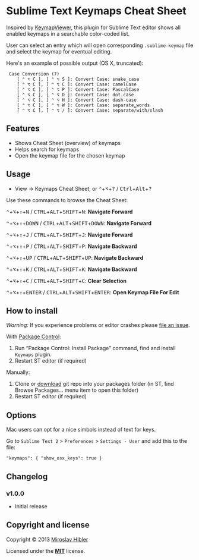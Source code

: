 # Sublime Text Keymaps Cheat Sheet

Inspired by [KeymapViewer](https://github.com/wwwjfy/KeymapViewer), this plugin for Sublime Text editor shows all enabled keymaps in a searchable color-coded list.

User can select an entry which will open corresponding `.sublime-keymap` file and select the keymap for eventual editing.

Here's an example of possible output (OS X, truncated):

     Case Conversion (7)
        [ ⌃ ⌥ C ], [ ⌃ ⌥ S ]: Convert Case: snake_case
        [ ⌃ ⌥ C ], [ ⌃ ⌥ C ]: Convert Case: camelCase
        [ ⌃ ⌥ C ], [ ⌃ ⌥ P ]: Convert Case: PascalCase
        [ ⌃ ⌥ C ], [ ⌃ ⌥ D ]: Convert Case: dot.case
        [ ⌃ ⌥ C ], [ ⌃ ⌥ H ]: Convert Case: dash-case
        [ ⌃ ⌥ C ], [ ⌃ ⌥ W ]: Convert Case: separate␣words
        [ ⌃ ⌥ C ], [ ⌃ ⌥ / ]: Convert Case: separate/with/slash


## Features

- Shows Cheat Sheet (overview) of keymaps
- Helps search for keymaps
- Open the keymap file for the chosen keymap

## Usage

- View -> Keymaps Cheat Sheet, or <kbd>⌃</kbd>+<kbd>⌥</kbd>+<kbd>?</kbd> / <kbd>Ctrl</kbd>+<kbd>Alt</kbd>+<kbd>?</kbd>

Use these commands to browse the Cheat Sheet:

<kbd>⌃</kbd>+<kbd>⌥</kbd>+<kbd>⇧</kbd>+<kbd>N</kbd> / <kbd>CTRL</kbd>+<kbd>ALT</kbd>+<kbd>SHIFT</kbd>+<kbd>N</kbd>: **Navigate Forward**

<kbd>⌃</kbd>+<kbd>⌥</kbd>+<kbd>⇧</kbd>+<kbd>DOWN</kbd> / <kbd>CTRL</kbd>+<kbd>ALT</kbd>+<kbd>SHIFT</kbd>+<kbd>DOWN</kbd>: **Navigate Forward**

<kbd>⌃</kbd>+<kbd>⌥</kbd>+<kbd>⇧</kbd>+<kbd>J</kbd> / <kbd>CTRL</kbd>+<kbd>ALT</kbd>+<kbd>SHIFT</kbd>+<kbd>J</kbd>: **Navigate Forward**

<kbd>⌃</kbd>+<kbd>⌥</kbd>+<kbd>⇧</kbd>+<kbd>P</kbd> / <kbd>CTRL</kbd>+<kbd>ALT</kbd>+<kbd>SHIFT</kbd>+<kbd>P</kbd>: **Navigate Backward**

<kbd>⌃</kbd>+<kbd>⌥</kbd>+<kbd>⇧</kbd>+<kbd>UP</kbd> / <kbd>CTRL</kbd>+<kbd>ALT</kbd>+<kbd>SHIFT</kbd>+<kbd>UP</kbd>: **Navigate Backward**

<kbd>⌃</kbd>+<kbd>⌥</kbd>+<kbd>⇧</kbd>+<kbd>K</kbd> / <kbd>CTRL</kbd>+<kbd>ALT</kbd>+<kbd>SHIFT</kbd>+<kbd>K</kbd>: **Navigate Backward**

<kbd>⌃</kbd>+<kbd>⌥</kbd>+<kbd>⇧</kbd>+<kbd>C</kbd> / <kbd>CTRL</kbd>+<kbd>ALT</kbd>+<kbd>SHIFT</kbd>+<kbd>C</kbd>: **Clear Selection**

<kbd>⌃</kbd>+<kbd>⌥</kbd>+<kbd>⇧</kbd>+<kbd>ENTER</kbd> / <kbd>CTRL</kbd>+<kbd>ALT</kbd>+<kbd>SHIFT</kbd>+<kbd>ENTER</kbd>: **Open Keymap File For Edit**

## How to install

*Warning:* If you experience problems or editor crashes please [file an issue](https://github.com/MiroHibler/sublime-keymaps/issues).

With [Package Control](http://wbond.net/sublime_packages/package_control):

1. Run “Package Control: Install Package” command, find and install `Keymaps` plugin.
2. Restart ST editor (if required)

Manually:

1. Clone or [download](https://github.com/MiroHibler/sublime-keymaps/archive/master.zip) git repo into your packages folder (in ST, find Browse Packages... menu item to open this folder)
2. Restart ST editor (if required)

## Options

Mac users can opt for a nice simbols instead of text for keys.

Go to `Sublime Text 2` > `Preferences` > `Settings - User` and add this to the file:

`"keymaps": { "show_osx_keys": true }`


## Changelog

### v1.0.0

* Initial release

## Copyright and license

Copyright © 2013 [Miroslav Hibler](http://miro.hibler.me) 

Licensed under the [**MIT**](./LICENSE.txt) license.